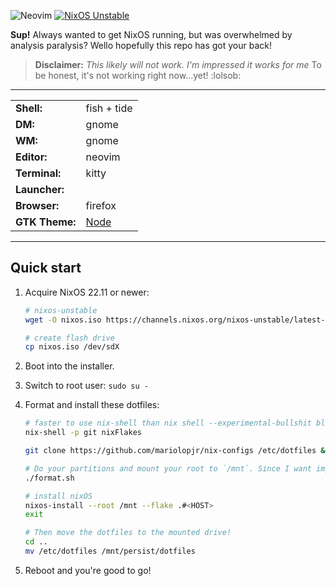 ![Neovim](https://img.shields.io/badge/NeoVim-%2357A143.svg?&style=for-the-badge&logo=neovim&logoColor=white)
[![NixOS Unstable](https://img.shields.io/badge/NixOS-unstable-blue.svg?style=flat-square&logo=NixOS&logoColor=white)](https://nixos.org)

**Sup!** Always wanted to get NixOS running, but was overwhelmed by analysis paralysis? Wello hopefully this repo has got your back!

> **Disclaimer:** _This likely will not work. I'm impressed it works for me_ To be honest, it's not working right now...yet! :lolsob:

------

|                |                                                          |
|----------------|----------------------------------------------------------|
| **Shell:**     | fish + tide                                              |
| **DM:**        | gnome                                                    |
| **WM:**        | gnome                                                    |
| **Editor:**    | neovim                                                   |
| **Terminal:**  | kitty                                                    |
| **Launcher:**  |                                                          |
| **Browser:**   | firefox                                                  |
| **GTK Theme:** | [Node](https://github.com/Nord)                          |

-----

## Quick start

1. Acquire NixOS 22.11 or newer:
   ```sh
   # nixos-unstable
   wget -O nixos.iso https://channels.nixos.org/nixos-unstable/latest-nixos-minimal-x86_64-linux.iso

   # create flash drive
   cp nixos.iso /dev/sdX
   ```

2. Boot into the installer.

3. Switch to root user: `sudo su -`

4. Format and install these dotfiles:
   ```sh
   # faster to use nix-shell than nix shell --experimental-bullshit blah
   nix-shell -p git nixFlakes

   git clone https://github.com/mariolopjr/nix-configs /etc/dotfiles && cd $_

   # Do your partitions and mount your root to `/mnt`. Since I want impermeance, you can use my setup of UEFI boot + LUKS2 + btrfs
   ./format.sh

   # install nixOS
   nixos-install --root /mnt --flake .#<HOST>
   exit

   # Then move the dotfiles to the mounted drive!
   cd ..
   mv /etc/dotfiles /mnt/persist/dotfiles
   ```

6. Reboot and you're good to go!
